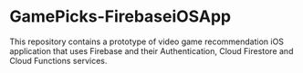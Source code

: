 # GamePicks-FirebaseiOSApp
This repository contains a prototype of video game recommendation iOS application that uses Firebase and their Authentication, Cloud Firestore and Cloud Functions services.
